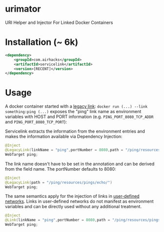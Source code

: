 # urimator

URI Helper and Injector For Linked Docker Containers

# Installation (~ 6k)

```xml
<dependency>
    <groupId>com.airhacks</groupId>
    <artifactId>servicelink</artifactId>
    <version>[RECENT]</version>
</dependency>
```
# Usage

A docker container started with a [legacy link](https://docs.docker.com/engine/userguide/networking/default_network/dockerlinks/):
`docker run (...) --link something:ping (...)`
exposes the "ping" link name as environment variables with
HOST and PORT information (e.g. `PING_PORT_8080_TCP_ADDR` and `PING_PORT_8080_TCP_PORT`): 

Servicelink extracts the information from the environment entries and makes the information available via Dependency Injection:

```java
@Inject
@LegacyLink(linkName = "ping",portNumber = 8080,path = "/ping/resources/pings/echo/")
WebTarget ping;
```

The link name doesn't have to be set in the annotation and can be derived from the field name. 
The portNumber defaults to 8080:

```java
@Inject
@LegacyLink(path = "/ping/resources/pings/echo/")
WebTarget ping;
```

The same semantics apply for the injection of links in [user-defined networks](https://docs.docker.com/engine/userguide/networking/work-with-networks/#linking-containers-in-user-defined-networks).
Links in user-defined networks do not manifest as environment variables and can be directly
used without any additional treatment.

```java
@Inject
@Link(linkName = "ping",portNumber = 8080,path = "/ping/resources/pings/echo/")
WebTarget ping;
```
